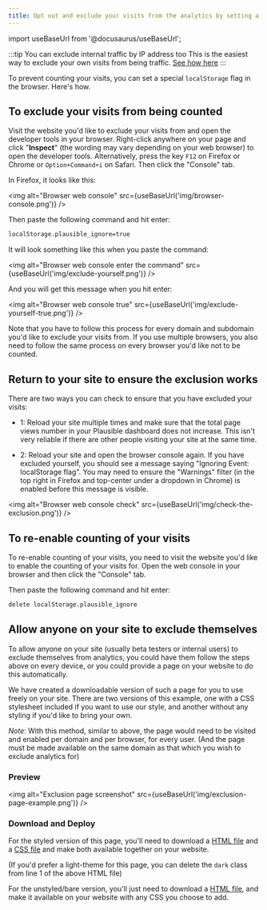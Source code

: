 ```yaml
---
title: Opt out and exclude your visits from the analytics by setting a localStorage flag in your browser
---
```


import useBaseUrl from '@docusaurus/useBaseUrl';

:::tip You can exclude internal traffic by IP address too
This is the easiest way to exclude your own visits from being traffic. [See how here](excluding.md)
:::

To prevent counting your visits, you can set a special `localStorage` flag in the browser. Here's how.

## To exclude your visits from being counted

Visit the website you'd like to exclude your visits from and open the developer tools in your browser. Right-click anywhere on your page and click "**Inspect**" (the wording may vary depending on your web browser) to open the developer tools. Alternatively, press the key `F12` on Firefox or Chrome or `Option+Command+i` on Safari. Then click the "Console" tab.

In Firefox, it looks like this:

<img alt="Browser web console" src={useBaseUrl('img/browser-console.png')} />

Then paste the following command and hit enter:

```html
localStorage.plausible_ignore=true
```

It will look something like this when you paste the command:

<img alt="Browser web console enter the command" src={useBaseUrl('img/exclude-yourself.png')} />

And you will get this message when you hit enter:

<img alt="Browser web console true" src={useBaseUrl('img/exclude-yourself-true.png')} />

Note that you have to follow this process for every domain and subdomain you'd like to exclude your visits from. If you use multiple browsers, you also need to follow the same process on every browser you'd like not to be counted.

## Return to your site to ensure the exclusion works

There are two ways you can check to ensure that you have excluded your visits:

* 1: Reload your site multiple times and make sure that the total page views number in your Plausible dashboard does not increase. This isn't very reliable if there are other people visiting your site at the same time.

* 2: Reload your site and open the browser console again. If you have excluded yourself, you should see a message saying "Ignoring Event: localStorage flag". You may need to ensure the "Warnings" filter (in the top right in Firefox and top-center under a dropdown in Chrome) is enabled before this message is visible.

<img alt="Browser web console check" src={useBaseUrl('img/check-the-exclusion.png')} />

## To re-enable counting of your visits

To re-enable counting of your visits, you need to visit the website you'd like to enable the counting of your visits for. Open the web console in your browser and then click the "Console" tab.

Then paste the following command and hit enter:

```html
delete localStorage.plausible_ignore
```

## Allow anyone on your site to exclude themselves

To allow anyone on your site (usually beta testers or internal users) to exclude themselves from analytics, you could have them follow the steps above on every device, or you could provide a page on your website to do this automatically.

We have created a downloadable version of such a page for you to use freely on your site. There are two versions of this example, one with a CSS stylesheet included if you want to use our style, and another without any styling if you'd like to bring your own.

*Note*: With this method, similar to above, the page would need to be visited and enabled per domain and per browser, for every user. (And the page must be made available on the same domain as that which you wish to exclude analytics for)
### Preview

<img alt="Exclusion page screenshot" src={useBaseUrl('img/exclusion-page-example.png')} />

### Download and Deploy

For the styled version of this page, you'll need to download a <a target="_blank" download="index.html" href="/docs/exclusion-examples/exclude.html">HTML file</a> and a <a target="_blank" download="plausible-exclusion.css" href="/docs/exclusion-examples/plausible-exclusion.css">CSS file</a> and make both available together on your website.

(If you'd prefer a light-theme for this page, you can delete the `dark` class from line 1 of the above HTML file)

For the unstyled/bare version, you'll just need to download a <a target="_blank" download="index.html" href="/docs/exclusion-examples/exclude-bare.html">HTML file</a>, and make it available on your website with any CSS you choose to add.
